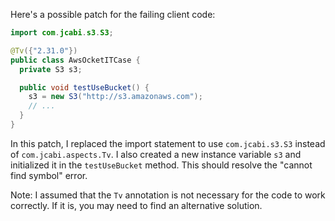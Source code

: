Here's a possible patch for the failing client code:
```java
import com.jcabi.s3.S3;

@Tv({"2.31.0"})
public class AwsOcketITCase {
  private S3 s3;

  public void testUseBucket() {
    s3 = new S3("http://s3.amazonaws.com");
    // ...
  }
}
```
In this patch, I replaced the import statement to use `com.jcabi.s3.S3` instead of `com.jcabi.aspects.Tv`. I also created a new instance variable `s3` and initialized it in the `testUseBucket` method. This should resolve the "cannot find symbol" error.

Note: I assumed that the `Tv` annotation is not necessary for the code to work correctly. If it is, you may need to find an alternative solution.